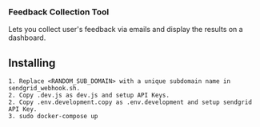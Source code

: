 ### Feedback Collection Tool
Lets you collect user's feedback via emails and display the results on a dashboard.

## Installing
```
1. Replace <RANDOM_SUB_DOMAIN> with a unique subdomain name in sendgrid_webhook.sh.
2. Copy .dev.js as dev.js and setup API Keys.
2. Copy .env.development.copy as .env.development and setup sendgrid API Key.
3. sudo docker-compose up
```